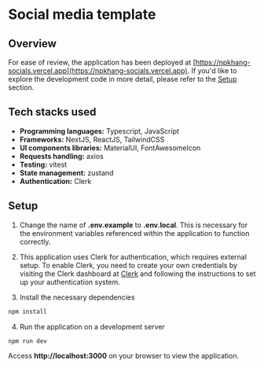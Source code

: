 # Social media template

## Overview
For ease of review, the application has been deployed at [https://npkhang-socials.vercel.app](https://npkhang-socials.vercel.app). If you'd like to explore the development code in more detail, please refer to the [Setup](#Setup) section.

## Tech stacks used
- **Programming languages:** Typescript, JavaScript
- **Frameworks:** NextJS, ReactJS, TailwindCSS
- **UI components libraries:** MaterialUI, FontAwesomeIcon
- **Requests handling:** axios
- **Testing:** vitest
- **State management:** zustand
- **Authentication:** Clerk

## Setup
1. Change the name of **.env.example** to **.env.local**. This is necessary for the environment variables referenced within the application to function correctly.

2. This application uses Clerk for authentication, which requires external setup. To enable Clerk, you need to create your own credentials by visiting the Clerk dashboard at [Clerk](https://dashboard.clerk.com) and following the instructions to set up your authentication system. 

3. Install the necessary dependencies
```bash
npm install
```

4. Run the application on a development server
```bash
npm run dev
```
Access **http://localhost:3000** on your browser to view the application.